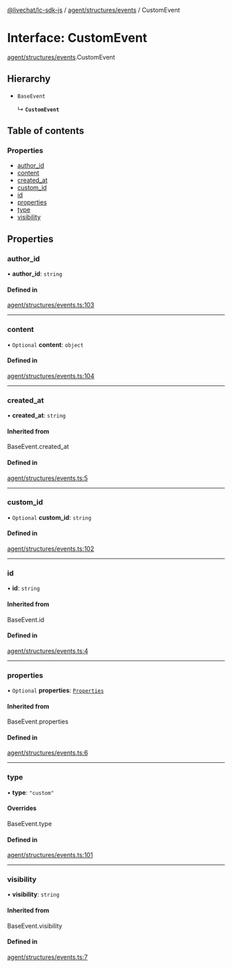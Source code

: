 [@livechat/lc-sdk-js](../README.md) / [agent/structures/events](../modules/agent_structures_events.md) / CustomEvent

# Interface: CustomEvent

[agent/structures/events](../modules/agent_structures_events.md).CustomEvent

## Hierarchy

- `BaseEvent`

  ↳ **`CustomEvent`**

## Table of contents

### Properties

- [author\_id](agent_structures_events.CustomEvent.md#author_id)
- [content](agent_structures_events.CustomEvent.md#content)
- [created\_at](agent_structures_events.CustomEvent.md#created_at)
- [custom\_id](agent_structures_events.CustomEvent.md#custom_id)
- [id](agent_structures_events.CustomEvent.md#id)
- [properties](agent_structures_events.CustomEvent.md#properties)
- [type](agent_structures_events.CustomEvent.md#type)
- [visibility](agent_structures_events.CustomEvent.md#visibility)

## Properties

### author\_id

• **author\_id**: `string`

#### Defined in

[agent/structures/events.ts:103](https://github.com/livechat/lc-sdk-js/blob/8462be9/src/agent/structures/events.ts#L103)

___

### content

• `Optional` **content**: `object`

#### Defined in

[agent/structures/events.ts:104](https://github.com/livechat/lc-sdk-js/blob/8462be9/src/agent/structures/events.ts#L104)

___

### created\_at

• **created\_at**: `string`

#### Inherited from

BaseEvent.created\_at

#### Defined in

[agent/structures/events.ts:5](https://github.com/livechat/lc-sdk-js/blob/8462be9/src/agent/structures/events.ts#L5)

___

### custom\_id

• `Optional` **custom\_id**: `string`

#### Defined in

[agent/structures/events.ts:102](https://github.com/livechat/lc-sdk-js/blob/8462be9/src/agent/structures/events.ts#L102)

___

### id

• **id**: `string`

#### Inherited from

BaseEvent.id

#### Defined in

[agent/structures/events.ts:4](https://github.com/livechat/lc-sdk-js/blob/8462be9/src/agent/structures/events.ts#L4)

___

### properties

• `Optional` **properties**: [`Properties`](agent_structures_structures.Properties.md)

#### Inherited from

BaseEvent.properties

#### Defined in

[agent/structures/events.ts:6](https://github.com/livechat/lc-sdk-js/blob/8462be9/src/agent/structures/events.ts#L6)

___

### type

• **type**: ``"custom"``

#### Overrides

BaseEvent.type

#### Defined in

[agent/structures/events.ts:101](https://github.com/livechat/lc-sdk-js/blob/8462be9/src/agent/structures/events.ts#L101)

___

### visibility

• **visibility**: `string`

#### Inherited from

BaseEvent.visibility

#### Defined in

[agent/structures/events.ts:7](https://github.com/livechat/lc-sdk-js/blob/8462be9/src/agent/structures/events.ts#L7)
